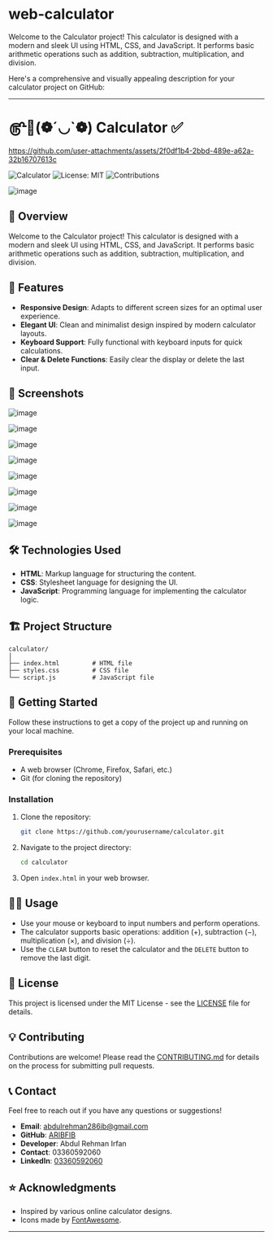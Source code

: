 # web-calculator
Welcome to the Calculator project! This calculator is designed with a modern and sleek UI using HTML, CSS, and JavaScript. It performs basic arithmetic operations such as addition, subtraction, multiplication, and division.

Here's a comprehensive and visually appealing description for your calculator project on GitHub:

---

# ௹📱(❁´◡`❁) Calculator ✅



https://github.com/user-attachments/assets/2f0df1b4-2bbd-489e-a62a-32b16707613c


![Calculator](https://img.shields.io/badge/Calculator-html-blue.svg)
![License: MIT](https://img.shields.io/badge/License-MIT-yellow.svg)
![Contributions](https://img.shields.io/badge/Contributions-Welcome-brightgreen.svg)

![image](https://github.com/user-attachments/assets/e64ca625-d47a-4ee4-bc6e-775359f946cf)

## 🚀 Overview

Welcome to the Calculator project! This calculator is designed with a modern and sleek UI using HTML, CSS, and JavaScript. It performs basic arithmetic operations such as addition, subtraction, multiplication, and division. 

## 🎨 Features

- **Responsive Design**: Adapts to different screen sizes for an optimal user experience.
- **Elegant UI**: Clean and minimalist design inspired by modern calculator layouts.
- **Keyboard Support**: Fully functional with keyboard inputs for quick calculations.
- **Clear & Delete Functions**: Easily clear the display or delete the last input.

## 📸 Screenshots

![image](https://github.com/user-attachments/assets/917df0de-7071-4fa9-aca2-e1142454dbcf)

![image](https://github.com/user-attachments/assets/69df936c-50e1-4877-b87e-4ee6fe2e30c3)

![image](https://github.com/user-attachments/assets/8c4de979-18eb-4233-a769-cc4e02b66dee)

![image](https://github.com/user-attachments/assets/e4344b20-7ea8-492e-a07c-b041cd83a603)

![image](https://github.com/user-attachments/assets/20991b75-0869-459c-95d2-c76e27d32957)

![image](https://github.com/user-attachments/assets/59b4cd10-cc50-4f30-975c-28feb46fc6e1)

![image](https://github.com/user-attachments/assets/8bd283e0-b85c-4755-a18b-111da98b700d)

![image](https://github.com/user-attachments/assets/673f4fdc-b763-47a5-b1e8-5e60e93f5a4f)

## 🛠️ Technologies Used

- **HTML**: Markup language for structuring the content.
- **CSS**: Stylesheet language for designing the UI.
- **JavaScript**: Programming language for implementing the calculator logic.

## 🏗️ Project Structure

```
calculator/
│
├── index.html         # HTML file
├── styles.css         # CSS file
└── script.js          # JavaScript file
```

## 🚀 Getting Started

Follow these instructions to get a copy of the project up and running on your local machine.

### Prerequisites

- A web browser (Chrome, Firefox, Safari, etc.)
- Git (for cloning the repository)

### Installation

1. Clone the repository:
    ```bash
    git clone https://github.com/yourusername/calculator.git
    ```
2. Navigate to the project directory:
    ```bash
    cd calculator
    ```
3. Open `index.html` in your web browser.

## 👩‍💻 Usage

- Use your mouse or keyboard to input numbers and perform operations.
- The calculator supports basic operations: addition (+), subtraction (−), multiplication (×), and division (÷).
- Use the `CLEAR` button to reset the calculator and the `DELETE` button to remove the last digit.

## 📜 License

This project is licensed under the MIT License - see the [LICENSE](LICENSE) file for details.

## 💡 Contributing

Contributions are welcome! Please read the [CONTRIBUTING.md](CONTRIBUTING.md) for details on the process for submitting pull requests.

## 📞 Contact

Feel free to reach out if you have any questions or suggestions!

- **Email**: abdulrehman286ib@gmail.com
- **GitHub**: [ARIBFIB]([https://github.com/your-username](https://github.com/ARIBFIB?tab=repositories))
- **Developer**:  Abdul Rehman Irfan
- **Contact**: 03360592060
- **LinkedIn**: [03360592060](https://www.linkedin.com/in/abdul-rehman-irfan-6454952a3/)


## ⭐ Acknowledgments

- Inspired by various online calculator designs.
- Icons made by [FontAwesome](https://fontawesome.com/).

---

